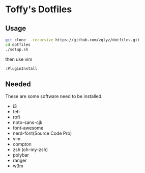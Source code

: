 # Toffy's Dotfiles

## Usage
```bash
git clone --recursive https://github.com/zqlyz/dotfiles.git
cd dotfiles
./setup.sh
```

then use vim


```
:PluginInstall
```

## Needed
These are some software need to be installed.
* i3
* feh
* rofi
* noto-sans-cjk
* font-awesome
* nerd-font(Source Code Pro)
* vim
* compton
* zsh (oh-my-zsh)
* polybar
* ranger
* w3m
